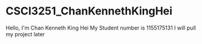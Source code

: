 # CSCI3251_ChanKennethKingHei
Hello, I'm Chan Kenneth King Hei
My Student number is 1155175131
I will pull my project later
